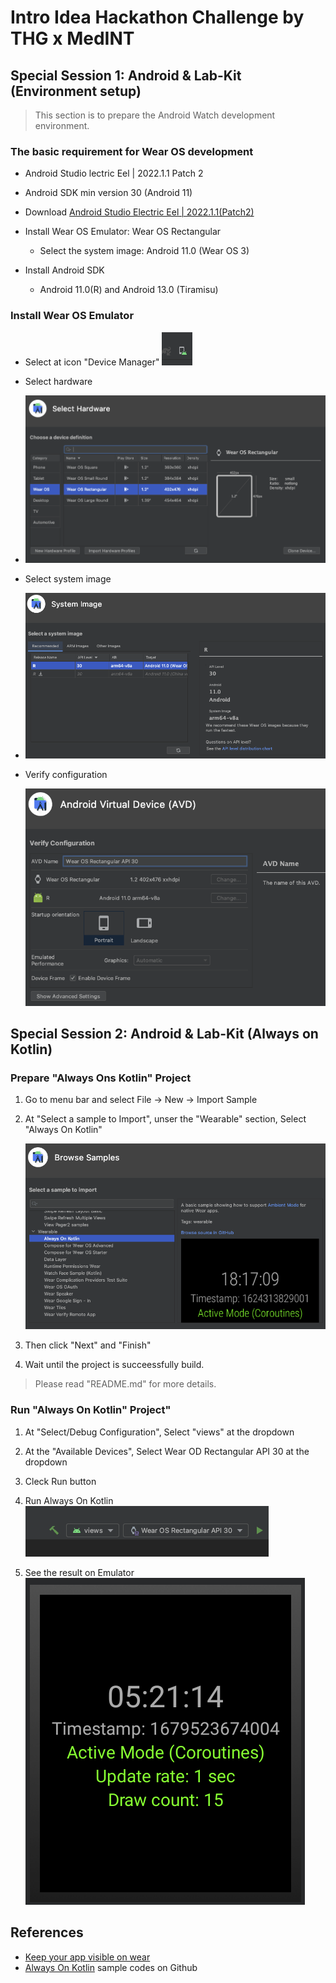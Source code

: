# Intro Idea Hackathon Challenge by THG x MedINT

## Special Session 1:  Android & Lab-Kit (Environment setup)

> This section is to prepare the Android Watch development environment.
### The basic requirement for Wear OS development
- Android Studio lectric Eel | 2022.1.1 Patch 2
- Android SDK min version 30 (Android 11)



- Download [Android Studio Electric Eel | 2022.1.1(Patch2)](https://developer.android.com/studio?gclid=Cj0KCQjwlPWgBhDHARIsAH2xdNfvdH5EMEdGkqUGXwW89EqSO6DGgllXc1X19QPRL1eULS8USLOWCyYaAj1eEALw_wcB&gclsrc=aw.ds)
- Install Wear OS Emulator: Wear OS Rectangular
  - Select the system image: Android 11.0 (Wear OS 3) 
- Install Android SDK
  - Android 11.0(R) and Android 13.0 (Tiramisu) 
   

### Install Wear OS Emulator
- Select at icon "Device Manager"
  ![Device Manager](https://github.com/lalitanar/healthtechHackathon/blob/main/pic01.png)
-  Select hardware
-  
   ![Select Hardware](https://github.com/lalitanar/healthtechHackathon/blob/main/pic02.png)
   
-  Select system image 
-  
   ![System Image](https://github.com/lalitanar/healthtechHackathon/blob/main/pic03.png)
   
-  Verify configuration

   ![Verify Configuration](https://github.com/lalitanar/healthtechHackathon/blob/main/pic04.png)
   

## Special Session 2:  Android & Lab-Kit (Always on Kotlin)

### Prepare "Always Ons Kotlin" Project

1. Go to menu bar and select File -> New -> Import Sample
2. At "Select a sample to Import", unser the "Wearable" section, Select "Always On Kotlin"

   ![Always On Kotlin](https://github.com/lalitanar/healthtechHackathon/blob/main/pic05.png)
   
3. Then click "Next" and "Finish"
4. Wait until the project is succeessfully build.
> Please read "README.md" for more details.

### Run "Always On Kotlin" Project"
1. At "Select/Debug Configuration", Select "views" at the dropdown
2. At the "Available Devices", Select Wear OD Rectangular API 30 at the dropdown
3. Cleck Run button
4. Run Always On Kotlin
   ![Run Always On Kotlin](https://github.com/lalitanar/healthtechHackathon/blob/main/pic06.png)
   

5. See the result on Emulator
   ![Always On Kotlin application](https://github.com/lalitanar/healthtechHackathon/blob/main/pic07.png)
   
## References
- [Keep your app visible on wear](https://developer.android.com/training/wearables/views/always-on)
- [Always On Kotlin](https://github.com/android/wear-os-samples/tree/master/AlwaysOnKotlin) sample codes on Github

